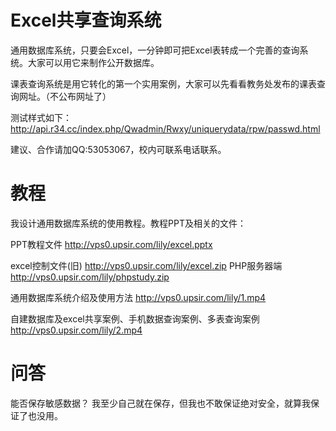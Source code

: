# Excel共享查询系统
通用数据库系统，只要会Excel，一分钟即可把Excel表转成一个完善的查询系统。大家可以用它来制作公开数据库。

课表查询系统是用它转化的第一个实用案例，大家可以先看看教务处发布的课表查询网址。（不公布网址了）

测试样式如下：http://api.r34.cc/index.php/Qwadmin/Rwxy/uniquerydata/rpw/passwd.html

建议、合作请加QQ:53053067，校内可联系电话联系。

# 教程
我设计通用数据库系统的使用教程。教程PPT及相关的文件：

PPT教程文件
http://vps0.upsir.com/lily/excel.pptx

excel控制文件(旧)
http://vps0.upsir.com/lily/excel.zip
PHP服务器端
http://vps0.upsir.com/lily/phpstudy.zip

通用数据库系统介绍及使用方法
http://vps0.upsir.com/lily/1.mp4

自建数据库及excel共享案例、手机数据查询案例、多表查询案例
http://vps0.upsir.com/lily/2.mp4

# 问答
能否保存敏感数据？
我至少自己就在保存，但我也不敢保证绝对安全，就算我保证了也没用。

